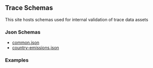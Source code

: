 ## Trace Schemas
This site hosts schemas used for internal validation of trace data assets 

### Json Schemas
- [common.json](https://raw.githubusercontent.com/earthrise-media/trace-schemas/main/schemas/common.json)
- [country-emissions.json](https://raw.githubusercontent.com/earthrise-media/trace-schemas/main/schemas/country-emissions.json)

### Examples 